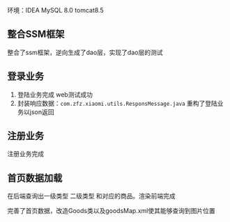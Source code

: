 环境：IDEA  MySQL 8.0 tomcat8.5

## 整合SSM框架

整合了ssm框架，逆向生成了dao层，实现了dao层的测试

## 登录业务

1. 登陆业务完成  web测试成功
2. 封装响应数据：`com.zfz.xiaomi.utils.ResponsMessage.java`  重构了登陆业务以json返回

## 注册业务

注册业务完成

## 首页数据加载

在后端查询出一级类型 二级类型 和对应的商品。渲染前端完成

完善了首页数据，改造Goods类以及goodsMap.xml使其能够查询到图片位置